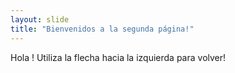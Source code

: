 ```yaml
---
layout: slide
title: "Bienvenidos a la segunda página!"
---
```

Hola !
Utiliza la flecha hacia la izquierda para volver!
